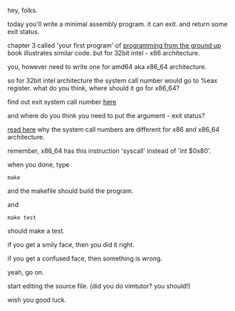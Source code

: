
hey, folks.

today you'll write a minimal assembly program.
it can exit. and return some exit status.

chapter 3 called 'your first program' of [programming from the ground up](https://mirror.ossplanet.net/nongnu/pgubook/ProgrammingGroundUp-1-0-lettersize.pdf) book illustrates similar code.
but for 32bit intel - x86 architecture.

you, however need to write one for amd64 aka x86_64 architecture.

so for 32bit intel architecture the system call number would go to %eax register.
what do you think, where should it go for x86_64?

find out exit system call number [here](https://hackeradam.com/x86-64-linux-syscalls/)

and where do you think you need to put the argument - exit status?

[read here](https://unix.stackexchange.com/questions/338650/why-are-linux-system-call-numbers-in-x86-and-x86-64-different) why the system call numbers are different for x86 and x86_64 architecture.

remember, x86_64 has this instruction 'syscall' instead of 'int $0x80'.

when you done, type

```
make
```

and the makefile should build the program.

and

```
make test
```

should make a test.

if you get a smily face, then you did it right.

if you get a confused face, then something is wrong.

yeah, go on.

start editing the source file. (did you do vimtutor? you should!)

wish you good luck.
